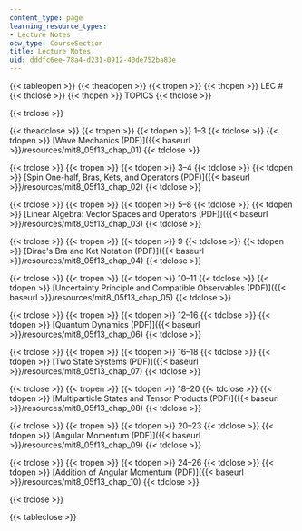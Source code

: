 ```yaml
---
content_type: page
learning_resource_types:
- Lecture Notes
ocw_type: CourseSection
title: Lecture Notes
uid: dddfc6ee-78a4-d231-0912-40de752ba83e
---
```


{{< tableopen >}}
{{< theadopen >}}
{{< tropen >}}
{{< thopen >}}
LEC #
{{< thclose >}}
{{< thopen >}}
TOPICS
{{< thclose >}}

{{< trclose >}}

{{< theadclose >}}
{{< tropen >}}
{{< tdopen >}}
1–3
{{< tdclose >}}
{{< tdopen >}}
[Wave Mechanics (PDF)]({{< baseurl >}}/resources/mit8_05f13_chap_01)
{{< tdclose >}}

{{< trclose >}}
{{< tropen >}}
{{< tdopen >}}
3–4
{{< tdclose >}}
{{< tdopen >}}
[Spin One-half, Bras, Kets, and Operators (PDF)]({{< baseurl >}}/resources/mit8_05f13_chap_02)
{{< tdclose >}}

{{< trclose >}}
{{< tropen >}}
{{< tdopen >}}
5–8
{{< tdclose >}}
{{< tdopen >}}
[Linear Algebra: Vector Spaces and Operators (PDF)]({{< baseurl >}}/resources/mit8_05f13_chap_03)
{{< tdclose >}}

{{< trclose >}}
{{< tropen >}}
{{< tdopen >}}
9
{{< tdclose >}}
{{< tdopen >}}
[Dirac's Bra and Ket Notation (PDF)]({{< baseurl >}}/resources/mit8_05f13_chap_04)
{{< tdclose >}}

{{< trclose >}}
{{< tropen >}}
{{< tdopen >}}
10–11
{{< tdclose >}}
{{< tdopen >}}
[Uncertainty Principle and Compatible Observables (PDF)]({{< baseurl >}}/resources/mit8_05f13_chap_05)
{{< tdclose >}}

{{< trclose >}}
{{< tropen >}}
{{< tdopen >}}
12–16
{{< tdclose >}}
{{< tdopen >}}
[Quantum Dynamics (PDF)]({{< baseurl >}}/resources/mit8_05f13_chap_06)
{{< tdclose >}}

{{< trclose >}}
{{< tropen >}}
{{< tdopen >}}
16–18
{{< tdclose >}}
{{< tdopen >}}
[Two State Systems (PDF)]({{< baseurl >}}/resources/mit8_05f13_chap_07)
{{< tdclose >}}

{{< trclose >}}
{{< tropen >}}
{{< tdopen >}}
18–20
{{< tdclose >}}
{{< tdopen >}}
[Multiparticle States and Tensor Products (PDF)]({{< baseurl >}}/resources/mit8_05f13_chap_08)
{{< tdclose >}}

{{< trclose >}}
{{< tropen >}}
{{< tdopen >}}
20–23
{{< tdclose >}}
{{< tdopen >}}
[Angular Momentum (PDF)]({{< baseurl >}}/resources/mit8_05f13_chap_09)
{{< tdclose >}}

{{< trclose >}}
{{< tropen >}}
{{< tdopen >}}
24–26
{{< tdclose >}}
{{< tdopen >}}
[Addition of Angular Momentum (PDF)]({{< baseurl >}}/resources/mit8_05f13_chap_10)
{{< tdclose >}}

{{< trclose >}}

{{< tableclose >}}